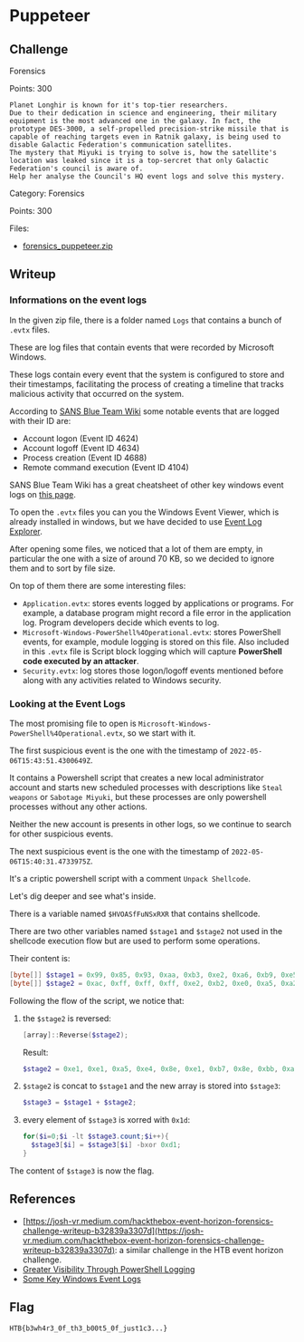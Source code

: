 # Puppeteer

## Challenge

Forensics

Points: 300

```
Planet Longhir is known for it's top-tier researchers.
Due to their dedication in science and engineering, their military equipment is the most advanced one in the galaxy. In fact, the prototype DES-3000, a self-propelled precision-strike missile that is capable of reaching targets even in Ratnik galaxy, is being used to disable Galactic Federation's communication satellites.
The mystery that Miyuki is trying to solve is, how the satellite's location was leaked since it is a top-sercret that only Galactic Federation's council is aware of.
Help her analyse the Council's HQ event logs and solve this mystery.
```

Category: Forensics

Points: 300

Files:

- [forensics_puppeteer.zip](forensics_puppeteer.zip)

## Writeup

### Informations on the event logs

In the given zip file, there is a folder named `Logs` that contains a bunch of `.evtx` files.

These are log files that contain events that were recorded by Microsoft Windows.

These logs contain every event that the system is configured to store and their timestamps, facilitating the process of creating a timeline that tracks malicious activity that occurred on the system.

According to [SANS Blue Team Wiki](https://wiki.sans.blue/#!index.md) some notable events that are logged with their ID are:

- Account logon (Event ID 4624)
- Account logoff (Event ID 4634)
- Process creation (Event ID 4688)
- Remote command execution (Event ID 4104)

SANS Blue Team Wiki has a great cheatsheet of other key windows event logs on [this page](https://wiki.sans.blue/#!Tools/WindowsEventLogsTable.md).

To open the `.evtx` files you can you the Windows Event Viewer, which is already installed in windows, but we have decided to use [Event Log Explorer](https://eventlogxp.com/).

After opening some files, we noticed that a lot of them are empty, in particular the one with a size of around 70 KB, so we decided to ignore them and to sort by file size.

On top of them there are some interesting files:

- `Application.evtx`: stores events logged by applications or programs. For example, a database program might record a file error in the application log. Program developers decide which events to log.
- `Microsoft-Windows-PowerShell%4Operational.evtx`: stores PowerShell events, for example, module logging is stored on this file. Also included in this `.evtx` file is Script block logging which will capture **PowerShell code executed by an attacker**.
- `Security.evtx`: log stores those logon/logoff events mentioned before along with any activities related to Windows security.

### Looking at the Event Logs

The most promising file to open is `Microsoft-Windows-PowerShell%4Operational.evtx`, so we start with it.

The first suspicious event is the one with the timestamp of `2022-05-06T15:43:51.4300649Z`.

It contains a Powershell script that creates a new local administrator account and starts new scheduled processes with descriptions like `Steal weapons` or `Sabotage Miyuki`, but these processes are only powershell processes without any other actions.

Neither the new account is presents in other logs, so we continue to search for other suspicious events.

The next suspicious event is the one with the timestamp of `2022-05-06T15:40:31.4733975Z`.

It's a criptic powershell script with a comment `Unpack Shellcode`.

Let's dig deeper and see what's inside.

There is a variable named `$HVOASfFuNSxRXR` that contains shellcode.

There are two other variables named `$stage1` and `$stage2` not used in the shellcode execution flow but are used to perform some operations.

Their content is:

```powershell
[byte[]] $stage1 = 0x99, 0x85, 0x93, 0xaa, 0xb3, 0xe2, 0xa6, 0xb9, 0xe5, 0xa3, 0xe2, 0x8e, 0xe1, 0xb7, 0x8e, 0xa5, 0xb9, 0xe2, 0x8e, 0xb3;
[byte[]] $stage2 = 0xac, 0xff, 0xff, 0xff, 0xe2, 0xb2, 0xe0, 0xa5, 0xa2, 0xa4, 0xbb, 0x8e, 0xb7, 0xe1, 0x8e, 0xe4, 0xa5, 0xe1, 0xe1;
```

Following the flow of the script, we notice that:

1. the `$stage2` is reversed:

   ```powershell
   [array]::Reverse($stage2);
   ```

   Result:

   ```powershell
   $stage2 = 0xe1, 0xe1, 0xa5, 0xe4, 0x8e, 0xe1, 0xb7, 0x8e, 0xbb, 0xa4, 0xa2, 0xa5, 0xe0, 0xb2, 0xe2, 0xff, 0xff, 0xff,0xac
   ```

2. `$stage2` is concat to `$stage1` and the new array is stored into `$stage3`:

   ```powershell
   $stage3 = $stage1 + $stage2;
   ```

3. every element of `$stage3` is xorred with `0x1d`:

   ```powershell
   for($i=0;$i -lt $stage3.count;$i++){
     $stage3[$i] = $stage3[$i] -bxor 0xd1;
   }
   ```

The content of `$stage3` is now the flag.

## References

- [https://josh-vr.medium.com/hackthebox-event-horizon-forensics-challenge-writeup-b32839a3307d](https://josh-vr.medium.com/hackthebox-event-horizon-forensics-challenge-writeup-b32839a3307d): a similar challenge in the HTB event horizon challenge.
- [Greater Visibility Through PowerShell Logging](https://www.mandiant.com/resources/greater-visibilityt)
- [Some Key Windows Event Logs](https://wiki.sans.blue/#!Tools/WindowsEventLogsTable.md)

## Flag

```
HTB{b3wh4r3_0f_th3_b00t5_0f_just1c3...}
```
